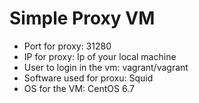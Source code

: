 # Simple Proxy VM
- Port for proxy: 31280
- IP for proxy: Ip of your local machine
- User to login in the vm: vagrant/vagrant
- Software used for proxu: Squid
- OS for the VM: CentOS 6.7
